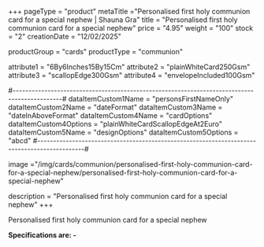 +++
pageType = "product"
metaTitle ="Personalised first holy communion card for a special nephew | Shauna Gra"
title = "Personalised first holy communion card for a special nephew"
price = "4.95"
weight = "100"
stock = "2"
creationDate = "12/02/2025"

productGroup = "cards"
productType = "communion"

 
attribute1 = "6By6Inches15By15Cm" 
attribute2 = "plainWhiteCard250Gsm" 
attribute3 = "scallopEdge300Gsm" 
attribute4 = "envelopeIncluded100Gsm"

#---------------------------------------------------------------------------------------------#
dataItemCustom1Name = "personsFirstNameOnly"
dataItemCustom2Name = "dateFormat"
dataItemCustom3Name = "dateInAboveFormat"
dataItemCustom4Name = "cardOptions"
dataItemCustom4Options = "plainWhiteCardScallopEdgeAt2Euro"
dataItemCustom5Name = "designOptions"
dataItemCustom5Options = "abcd"
#---------------------------------------------------------------------------------------------#
 
 
image ="/img/cards/communion/personalised-first-holy-communion-card-for-a-special-nephew/personalised-first-holy-communion-card-for-a-special-nephew"
 
description = "Personalised first holy communion card for a special nephew"
+++

Personalised first holy communion card for a special nephew

**Specifications are: -**

